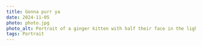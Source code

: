 ```yaml
---
title: Gonna purr ya
date: 2024-11-05
photo: photo.jpg
photo_alt: Portrait of a ginger kitten with half their face in the light
tags: Portrait
---
```

